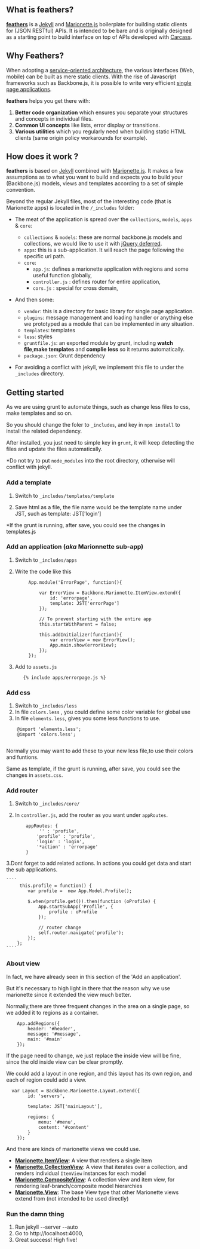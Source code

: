 ## What is feathers?

**[feathers](https://github.com/Wiredcraft/feathers)** is a [Jekyll](https://github.com/mojombo/jekyll) and [Marionette.js](http://marionettejs.com) boilerplate for building static clients for (JSON RESTful) APIs. It is intended to be bare and is originally designed as a starting point to build interface on top of APIs developed with [Carcass](http://github.com/devo-ps/carcass).

## Why Feathers?

When adopting a [service-oriented architecture](http://en.wikipedia.org/wiki/Service-oriented_architecture), the various interfaces (Web, mobile) can be built as mere static clients. With the rise of Javascript frameworks such as Backbone.js, it is possible to write very efficient [single page applications](http://en.wikipedia.org/wiki/Single-page_application).

**feathers** helps you get there with:

1. **Better code organization** which ensures you separate your structures and concepts in individual files.
1. **Common UI concepts** like lists, error display or transitions.
1. **Various utilities** which you regularly need when building static HTML clients (same origin policy workarounds for example).

## How does it work ?

**feathers** is based on [Jekyll](http://github.com/mojombo/jekyll) combined with [Marionette.js](http://marionettejs.com). It makes a few assumptions as to what you want to build and expects you to build your (Backbone.js) models, views and templates according to a set of simple convention.

Beyond the regular Jekyll files, most of the interesting code (that is Marionette apps) is located in the `/_includes` folder:

* The meat of the application is spread over the `collections`, `models`, `apps` & `core`:
    * `collections` & `models`: these are normal backbone.js models and collections, we would like to use it with [jQuery deferred](http://api.jquery.com/jQuery.Deferred/).
    * `apps`: this is a sub-application. It will reach the page following the specific url path.
    * `core`:
        * `app.js`: defines a marionette application with regions and some useful function globally,
        * `controller.js` : defines router for entire application,
        * `cors.js` : special for cross domain,
* And then some:
    * `vendor`: this is a directory for basic library for single page application.
    * `plugins`: message management and loading handler or anything else we prototyped as a module that can be implemented in any situation.
    * `templates`: templates 
    * `less`: styles
    * `gruntfile.js`: an exported module by grunt, including **watch file**,**make templates** and **complie less** so it returns automatically.
    * `package.json`: Grunt dependency

* For avoiding a conflict with jekyll, we implement this file to under the `_includes` directory.

## Getting started
As we are using grunt to automate things, such as change less files to css, make templates and so on.

So you should change the foler to `_includes`, and key in `npm install` to install the related dependency.

After installed, you just need to simple key in `grunt`, it will keep detecting the files and update the files automatically.

*Do not try to put `node_modules` into the root directory, otherwise will conflict with jekyll.
### Add a template

1. Switch to `_includes/templates/template`

2. Save html as a file, the file name would be the template name under JST, such as template: JST['login']

*If the grunt is running, after save, you could see the changes in templates.js

### Add an application (*aka* Marionnette sub-app)

1. Switch to `_includes/apps`
2. Write the code like this

   ```	
		App.module('ErrorPage', function(){
		
		    var ErrorView = Backbone.Marionette.ItemView.extend({
		        id: 'errorpage',
		        template: JST['errorPage']
		    });
		    
		    // To prevent starting with the entire app
		    this.startWithParent = false;
		
		    this.addInitializer(function(){
		        var errorView = new ErrorView();
		        App.main.show(errorView);
		    });
		});
	```
3. Add to `assets.js`
   
   ```	
      {% include apps/errorpage.js %}            
   ```	

### Add css
1. Switch to `_includes/less`
2. In file `colors.less` , you could define some color variable for global use
3. In file `elements.less`, gives you some less functions to use.

````
	@import 'elements.less';
	@import 'colors.less';
	
````
Normally you may want to add these to your new less file,to use their colors and funtions.

Same as template, if the grunt is running, after save, you could see the changes in `assets.css`.

### Add router
1. Switch to `_includes/core/`
2. In `controller.js`, add the router as you want under `appRoutes`. 
	
	````
		appRoutes: {
	         '' : 'profile',
	        'profile' : 'profile',
	        'login' : 'login',
	        '*action' : 'errorpage'
	    }
	````
3.Dont forget to add related actions. In actions you could get data and start the sub applications.

	````
		 this.profile = function() {
	        var profile =  new App.Model.Profile();
	
	        $.when(profile.get()).then(function (oProfile) {
	            App.startSubApp('Profile', { 
	                profile : oProfile
	            });
	
	            // router change
	            self.router.navigate('profile');
	        });
	    };
	````

### About view
In fact, we have already seen in this section of the 'Add an application'.

But it's necessary to high light in there that the reason why we use marionette since it extended the view much better.

Normally,there are three frequent changes in the area on a single page, so we added it to regions as a container.

````
 	App.addRegions({
        header: '#header',
        message: '#message',
        main: '#main'
    });
````
If the page need to change, we just replace the inside view will be fine, since the old inside view can be clear promptly.

We could add a layout in one region, and this layout has its own region, and each of region could add a view.

````
  var Layout = Backbone.Marionette.Layout.extend({
        id: 'servers',

        template: JST['mainLayout'],

        regions: {
            menu: '#menu',
            content: '#content'
        }
    });
````
And there are kinds of marionette views we could use.

* [**Marionette.ItemView**](https://github.com/marionettejs/backbone.marionette/blob/master/docs/marionette.itemview.md): A view that renders a single item
* [**Marionette.CollectionView**](https://github.com/marionettejs/backbone.marionette/blob/master/docs/marionette.collectionview.md): A view that iterates over a collection, and renders individual `ItemView` instances for each model
* [**Marionette.CompositeView**](https://github.com/marionettejs/backbone.marionette/blob/master/docs/marionette.compositeview.md): A collection view and item view, for rendering leaf-branch/composite model hierarchies
* [**Marionette.View**](https://github.com/marionettejs/backbone.marionette/blob/master/docs/marionette.view.md): The base View type that other Marionette views extend from (not intended to be used directly)


### Run the damn thing

1. Run jekyll --server --auto
1. Go to http://localhost:4000,
1. Great success! High five!

